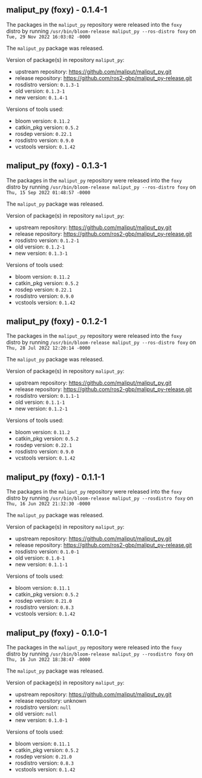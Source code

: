 ## maliput_py (foxy) - 0.1.4-1

The packages in the `maliput_py` repository were released into the `foxy` distro by running `/usr/bin/bloom-release maliput_py --ros-distro foxy` on `Tue, 29 Nov 2022 16:03:02 -0000`

The `maliput_py` package was released.

Version of package(s) in repository `maliput_py`:

- upstream repository: https://github.com/maliput/maliput_py.git
- release repository: https://github.com/ros2-gbp/maliput_py-release.git
- rosdistro version: `0.1.3-1`
- old version: `0.1.3-1`
- new version: `0.1.4-1`

Versions of tools used:

- bloom version: `0.11.2`
- catkin_pkg version: `0.5.2`
- rosdep version: `0.22.1`
- rosdistro version: `0.9.0`
- vcstools version: `0.1.42`


## maliput_py (foxy) - 0.1.3-1

The packages in the `maliput_py` repository were released into the `foxy` distro by running `/usr/bin/bloom-release maliput_py --ros-distro foxy` on `Thu, 15 Sep 2022 01:48:57 -0000`

The `maliput_py` package was released.

Version of package(s) in repository `maliput_py`:

- upstream repository: https://github.com/maliput/maliput_py.git
- release repository: https://github.com/ros2-gbp/maliput_py-release.git
- rosdistro version: `0.1.2-1`
- old version: `0.1.2-1`
- new version: `0.1.3-1`

Versions of tools used:

- bloom version: `0.11.2`
- catkin_pkg version: `0.5.2`
- rosdep version: `0.22.1`
- rosdistro version: `0.9.0`
- vcstools version: `0.1.42`


## maliput_py (foxy) - 0.1.2-1

The packages in the `maliput_py` repository were released into the `foxy` distro by running `/usr/bin/bloom-release maliput_py --ros-distro foxy` on `Thu, 28 Jul 2022 12:20:14 -0000`

The `maliput_py` package was released.

Version of package(s) in repository `maliput_py`:

- upstream repository: https://github.com/maliput/maliput_py.git
- release repository: https://github.com/ros2-gbp/maliput_py-release.git
- rosdistro version: `0.1.1-1`
- old version: `0.1.1-1`
- new version: `0.1.2-1`

Versions of tools used:

- bloom version: `0.11.2`
- catkin_pkg version: `0.5.2`
- rosdep version: `0.22.1`
- rosdistro version: `0.9.0`
- vcstools version: `0.1.42`


## maliput_py (foxy) - 0.1.1-1

The packages in the `maliput_py` repository were released into the `foxy` distro by running `/usr/bin/bloom-release maliput_py --rosdistro foxy` on `Thu, 16 Jun 2022 21:32:30 -0000`

The `maliput_py` package was released.

Version of package(s) in repository `maliput_py`:

- upstream repository: https://github.com/maliput/maliput_py.git
- release repository: https://github.com/ros2-gbp/maliput_py-release.git
- rosdistro version: `0.1.0-1`
- old version: `0.1.0-1`
- new version: `0.1.1-1`

Versions of tools used:

- bloom version: `0.11.1`
- catkin_pkg version: `0.5.2`
- rosdep version: `0.21.0`
- rosdistro version: `0.8.3`
- vcstools version: `0.1.42`


## maliput_py (foxy) - 0.1.0-1

The packages in the `maliput_py` repository were released into the `foxy` distro by running `/usr/bin/bloom-release maliput_py --rosdistro foxy` on `Thu, 16 Jun 2022 18:38:47 -0000`

The `maliput_py` package was released.

Version of package(s) in repository `maliput_py`:

- upstream repository: https://github.com/maliput/maliput_py.git
- release repository: unknown
- rosdistro version: `null`
- old version: `null`
- new version: `0.1.0-1`

Versions of tools used:

- bloom version: `0.11.1`
- catkin_pkg version: `0.5.2`
- rosdep version: `0.21.0`
- rosdistro version: `0.8.3`
- vcstools version: `0.1.42`


